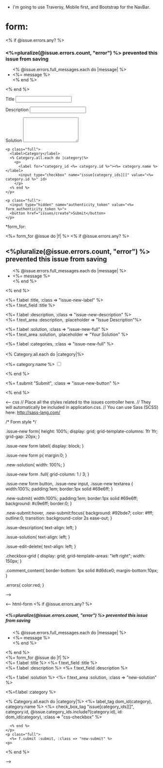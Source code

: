 * I'm going to use Traversy, Mobile first, and Bootstrap for the NavBar.  
# form:

<div class="issue-new">

  <% if @issue.errors.any? %>
    <div class="errors">
      <h3><%=pluralize(@issue.errors.count, "error") %> prevented this issue from saving </h3>
      <ul>
        <% @issue.errors.full_messages.each do |message| %>
        <li><%= message %></li>
        <% end %>
      </ul>
    </div>
  <% end %>

  <form action="<%= issues_path %>" method="POST">
    <p>
      <label>Title</label>
      <input type="text" id="issue_title" name="issue[title]">
    </p>
    <p>
      <label>Description</label>
      <input type="text" id="issue_description" name="issue[description]">
    </p>
    <p class="full">
      <label>Solution</label>
      <textarea name="issue[solution]" rows="5"></textarea>
    </p>

    <p class="full">
      <label>Category</label>
      <% Category.all.each do |category|%>
        <p>
          <label for="category_id <%= category.id %>"><%= category.name %></label>
          <input type="checkbox" name="issue[category_ids][]" value="<%= category.id %>" id>
        </p>
      <% end %>
    </p>

    <p class="full">
      <input type="hidden" name="authenticity_token" value="<%= form_authenticity_token %>">
      <button href="issues/create">Submit</button>
    </p>
  </form>
</div>

*form_for:


<%= form_for @issue do |f| %>
  <% if @issue.errors.any? %>
    <div id="errors">
      <h2><%pluralize(@issue.errors.count, "error") %> prevented this issue from saving </h2>
      <ul>
        <% @issue.errors.full_messages.each do |message| %>
        <li><%= message %></li>
        <% end %>
      </ul>
    </div>
  <% end %>
  <p>
    <%= f.label :title, :class => "issue-new-label" %><br>
    <%= f.text_field :title %>
  </p>

  <p>
    <%= f.label :description, :class => "issue-new-description" %><br>
    <%= f.text_area :description, :placeholder => "Issue Description"%>
  </p>

  <p>
    <%= f.label :solution, :class => "issue-new-full" %><br>
    <%= f.text_area :solution, :placeholder => "Your Solution" %>
  </p>

  <%= f.label :categories, :class => "issue-new-full" %><br></br>
  <% Category.all.each do |category|%>
  <p>
    <label for="category_id <%= category.id %>"><%= category.name %></label>
    <input type="checkbox" name="issue[category_ids][]" value="<%= category.id %>" id>

  </p>
  <% end %>

  <p>
    <%= f.submit "Submit", :class => "issue-new-button" %>
  </p>
<% end %>

<-- css
// Place all the styles related to the issues controller here.
// They will automatically be included in application.css.
// You can use Sass (SCSS) here: http://sass-lang.com/

/* Form style */

.issue-new form{
  height: 100%;
  display: grid;
  grid-template-columns: 1fr 1fr;
  grid-gap: 20px;
}

.issue-new form label{
  display: block;
}

.issue-new form p{
  margin:0;
}

.new-solution{
  width: 100%;
}

.issue-new form .full{
  grid-column: 1 / 3;
}

.issue-new form button, .issue-new input, .issue-new textarea {
  width:100%;
  padding:1em;
  border:1px solid #69e6ff;
}

.new-submit{
  width:100%;
  padding:1em;
  border:1px solid #69e6ff;
  background: #c9e6ff;
  border:0;
}

.new-submit:hover, .new-submit:focus{
  background: #92bde7;
  color: #fff;
  outline:0;
  transition: background-color 2s ease-out;
}

.issue-description{
  text-align: left;
}

.issue-solution{
  text-align: left;
}

.issue-edit-delete{
  text-align: left;
}

.checkbox-grid {
  display: grid;
  grid-template-areas: "left right";
  width: 150px;
}



.comment_content{
  border-bottom: 1px solid #d6dce0;
  margin-bottom:10px;
}

.errors{
  color:red;
}

-->

<-- html-form
<% if @issue.errors.any? %>
  <div class="errors">
    <h5><%=pluralize(@issue.errors.count, "error") %> prevented this issue from saving </h3>
    <ul>
      <% @issue.errors.full_messages.each do |message| %>
      <li><%= message %></li>
      <% end %>
    </ul>
  </div>
<% end %>
<div class="issue-new">
  <%= form_for @issue do |f| %>
    <div>
      <%= f.label :title %>
      <%= f.text_field :title %>
    </div>
    <div>
      <%= f.label :description %>
      <%= f.text_field :description %>
    </div>
    <p class="full">
      <%= f.label :solution %>
      <%= f.text_area :solution, :class => "new-solution" %>
    </p>
    <p>
      <%=f.label :category %>
    </p>
    <p class="checkbox-grid full">
      <% Category.all.each do |category|%>
      <%= label_tag dom_id(category), category.name %>
      <%= check_box_tag "issue[category_ids][]", category.id, @issue.category_ids.include?(category.id), id: dom_id(category), :class => "css-checkbox" %>

      <% end %>
    </p>
    <p class="full">
      <%= f.submit :submit, :class => "new-submit" %>
    <p>
  <% end %>
</div>

-->
